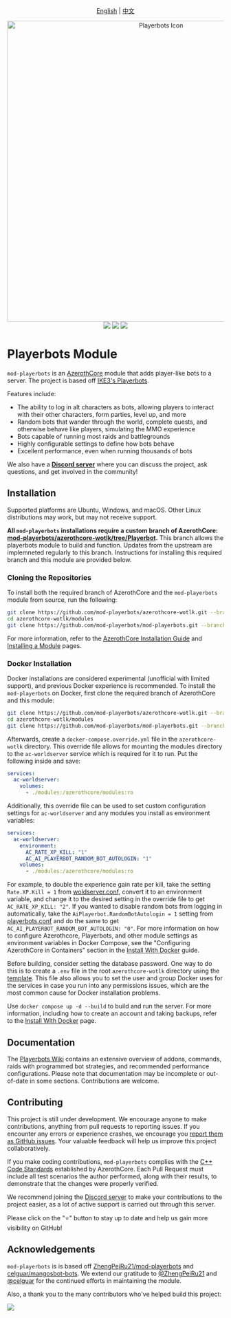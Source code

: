 <p align="center">
    <a href="https://github.com/mod-playerbots/mod-playerbots/blob/master/README.md">English</a>
    |
    <a href="https://github.com/mod-playerbots/mod-playerbots/blob/master/README_CN.md">中文</a>
</p>


<div align="center">
  <img src="icon.png" alt="Playerbots Icon" width="700px">
</div>

<div align="center">
    <img src="https://github.com/mod-playerbots/mod-playerbots/actions/workflows/macos_build.yml/badge.svg">
    <img src="https://github.com/mod-playerbots/mod-playerbots/actions/workflows/core_build.yml/badge.svg">
    <img src="https://github.com/mod-playerbots/mod-playerbots/actions/workflows/windows_build.yml/badge.svg">
</div>

# Playerbots Module
`mod-playerbots` is an [AzerothCore](https://www.azerothcore.org/) module that adds player-like bots to a server. The project is based off [IKE3's Playerbots](https://github.com/ike3/mangosbot).

Features include:

- The ability to log in alt characters as bots, allowing players to interact with their other characters, form parties, level up, and more
- Random bots that wander through the world, complete quests, and otherwise behave like players, simulating the MMO experience
- Bots capable of running most raids and battlegrounds
- Highly configurable settings to define how bots behave
- Excellent performance, even when running thousands of bots

We also have a **[Discord server](https://discord.gg/NQm5QShwf9)** where you can discuss the project, ask questions, and get involved in the community!

## Installation

Supported platforms are Ubuntu, Windows, and macOS. Other Linux distributions may work, but may not receive support. 

**All `mod-playerbots` installations require a custom branch of AzerothCore: [mod-playerbots/azerothcore-wotlk/tree/Playerbot](https://github.com/mod-playerbots/azerothcore-wotlk/tree/Playerbot).** This branch allows the playerbots module to build and function. Updates from the upstream are implemneted regularly to this branch. Instructions for installing this required branch and this module are provided below.

### Cloning the Repositories

To install both the required branch of AzerothCore and the `mod-playerbots` module from source, run the following:

```bash
git clone https://github.com/mod-playerbots/azerothcore-wotlk.git --branch=Playerbot
cd azerothcore-wotlk/modules
git clone https://github.com/mod-playerbots/mod-playerbots.git --branch=master
```

For more information, refer to the [AzerothCore Installation Guide](https://www.azerothcore.org/wiki/installation) and [Installing a Module](https://www.azerothcore.org/wiki/installing-a-module) pages.

### Docker Installation

Docker installations are considered experimental (unofficial with limited support), and previous Docker experience is recommended. To install the `mod-playerbots` on Docker, first clone the required branch of AzerothCore and this module:

```bash
git clone https://github.com/mod-playerbots/azerothcore-wotlk.git --branch=Playerbot
cd azerothcore-wotlk/modules
git clone https://github.com/mod-playerbots/mod-playerbots.git --branch=master
```

Afterwards, create a `docker-compose.override.yml` file in the `azerothcore-wotlk` directory. This override file allows for mounting the modules directory to the `ac-worldserver` service which is required for it to run. Put the following inside and save:

```yml
services:
  ac-worldserver:
    volumes:
      - ./modules:/azerothcore/modules:ro
```

Additionally, this override file can be used to set custom configuration settings for `ac-worldserver` and any modules you install as environment variables:

```yml
services:
  ac-worldserver:
    environment:
      AC_RATE_XP_KILL: "1"
      AC_AI_PLAYERBOT_RANDOM_BOT_AUTOLOGIN: "1"
    volumes:
      - ./modules:/azerothcore/modules:ro
```

For example, to double the experience gain rate per kill, take the setting `Rate.XP.Kill = 1` from [woldserver.conf](https://github.com/mod-playerbots/azerothcore-wotlk/blob/Playerbot/src/server/apps/worldserver/worldserver.conf.dist), convert it to an environment variable, and change it to the desired setting in the override file to get `AC_RATE_XP_KILL: "2"`. If you wanted to disable random bots from logging in automatically, take the `AiPlayerbot.RandomBotAutologin = 1` setting from [playerbots.conf](https://github.com/mod-playerbots/mod-playerbots/blob/master/conf/playerbots.conf.dist) and do the same to get `AC_AI_PLAYERBOT_RANDOM_BOT_AUTOLOGIN: "0"`. For more information on how to configure Azerothcore, Playerbots, and other module settings as environment variables in Docker Compose, see the "Configuring AzerothCore in Containers" section in the [Install With Docker](https://www.azerothcore.org/wiki/install-with-docker) guide.

Before building, consider setting the database password. One way to do this is to create a `.env` file in the root `azerothcore-wotlk` directory using the [template](https://github.com/mod-playerbots/azerothcore-wotlk/blob/Playerbot/conf/dist/env.docker). This file also allows you to set the user and group Docker uses for the services in case you run into any permissions issues, which are the most common cause for Docker installation problems.

Use `docker compose up -d --build` to build and run the server. For more information, including how to create an account and taking backups, refer to the [Install With Docker](https://www.azerothcore.org/wiki/install-with-docker) page.

## Documentation

The [Playerbots Wiki](https://github.com/mod-playerbots/mod-playerbots/wiki) contains an extensive overview of addons, commands, raids with programmed bot strategies, and recommended performance configurations. Please note that documentation may be incomplete or out-of-date in some sections. Contributions are welcome.

## Contributing

This project is still under development. We encourage anyone to make contributions, anything from pull requests to reporting issues. If you encounter any errors or experience crashes, we encourage you [report them as GitHub issues](https://github.com/mod-playerbots/mod-playerbots/issues/new?template=bug_report.md). Your valuable feedback will help us improve this project collaboratively.

If you make coding contributions, `mod-playerbots` complies with the [C++ Code Standards](https://www.azerothcore.org/wiki/cpp-code-standards) established by AzerothCore. Each Pull Request must include all test scenarios the author performed, along with their results, to demonstrate that the changes were properly verified.

We recommend joining the [Discord server](https://discord.gg/NQm5QShwf9) to make your contributions to the project easier, as a lot of active support is carried out through this server.

Please click on the "⭐" button to stay up to date and help us gain more visibility on GitHub!

## Acknowledgements

`mod-playerbots` is is based off [ZhengPeiRu21/mod-playerbots](https://github.com/ZhengPeiRu21/mod-playerbots) and [celguar/mangosbot-bots](https://github.com/celguar/mangosbot-bots). We extend our gratitude to [@ZhengPeiRu21](https://github.com/ZhengPeiRu21) and [@celguar](https://github.com/celguar) for the continued efforts in maintaining the module.

Also, a thank you to the many contributors who've helped build this project:

<a href="https://github.com/mod-playerbots/mod-playerbots/graphs/contributors">
  <img src="https://contrib.rocks/image?repo=mod-playerbots/mod-playerbots" />
</a>
